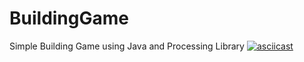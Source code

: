 # BuildingGame
Simple Building Game using Java and Processing Library
[![asciicast](https://asciinema.org/a/113463.png)](https://d2tsibospanry3.cloudfront.net/dd4fac8c-7ec3-40ba-854c-5bd00ec3ac47/3d8576cf294cb2b3ea73168f6f4a846d.mp4)
